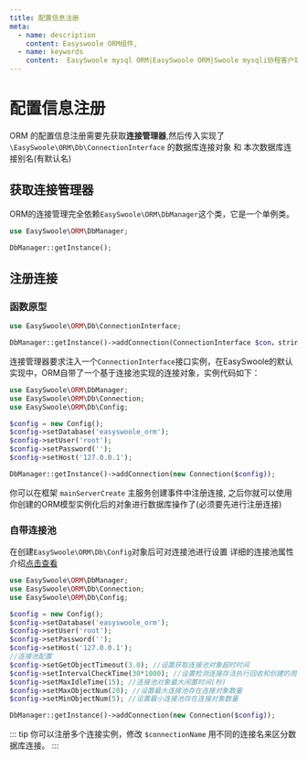 ```yaml
---
title: 配置信息注册
meta:
  - name: description
    content: Easyswoole ORM组件,
  - name: keywords
    content:  EasySwoole mysql ORM|EasySwoole ORM|Swoole mysqli协程客户端|swoole ORM
---
```


# 配置信息注册
ORM 的配置信息注册需要先获取**连接管理器**,然后传入实现了 `\EasySwoole\ORM\Db\ConnectionInterface` 的数据库连接对象 和 本次数据库连接别名(有默认名)

## 获取连接管理器
ORM的连接管理完全依赖```EasySwoole\ORM\DbManager```这个类，它是一个单例类。

```php
use EasySwoole\ORM\DbManager;

DbManager::getInstance();
```

## 注册连接

### 函数原型

```php
use EasySwoole\ORM\Db\ConnectionInterface;

DbManager::getInstance()->addConnection(ConnectionInterface $con，string $connectionName = 'default');
```
连接管理器要求注入一个```ConnectionInterface```接口实例，在EasySwoole的默认实现中，ORM自带了一个基于连接池实现的连接对象，实例代码如下：
```php
use EasySwoole\ORM\DbManager;
use EasySwoole\ORM\Db\Connection;
use EasySwoole\ORM\Db\Config;

$config = new Config();
$config->setDatabase('easyswoole_orm');
$config->setUser('root');
$config->setPassword('');
$config->setHost('127.0.0.1');

DbManager::getInstance()->addConnection(new Connection($config));
```
你可以在框架 `mainServerCreate` 主服务创建事件中注册连接, 之后你就可以使用你创建的ORM模型实例化后的对象进行数据库操作了(必须要先进行注册连接)

### 自带连接池

<!--Easyswoole中已经实现了 `\EasySwoole\ORM\Db\ConnectionInterface` 接口的数据库连接类: `EasySwoole\ORM\Db\Connection`
`EasySwoole\ORM\Db\Connection`类实例化需要传入 `EasySwoole\ORM\Db\Config` 对象, 而`EasySwoole\ORM\Db\Config` 对象 继承了连接池配置`\EasySwoole\Pool\Config`
-->
在创建`EasySwoole\ORM\Db\Config`对象后可对连接池进行设置
详细的连接池属性介绍[点击查看](../Pool/config.md)

```php
use EasySwoole\ORM\DbManager;
use EasySwoole\ORM\Db\Connection;
use EasySwoole\ORM\Db\Config;

$config = new Config();
$config->setDatabase('easyswoole_orm');
$config->setUser('root');
$config->setPassword('');
$config->setHost('127.0.0.1');
//连接池配置
$config->setGetObjectTimeout(3.0); //设置获取连接池对象超时时间
$config->setIntervalCheckTime(30*1000); //设置检测连接存活执行回收和创建的周期
$config->setMaxIdleTime(15); //连接池对象最大闲置时间(秒)
$config->setMaxObjectNum(20); //设置最大连接池存在连接对象数量
$config->setMinObjectNum(5); //设置最小连接池存在连接对象数量

DbManager::getInstance()->addConnection(new Connection($config));
```
::: tip
你可以注册多个连接实例，修改 `$connectionName` 用不同的连接名来区分数据库连接。
:::

